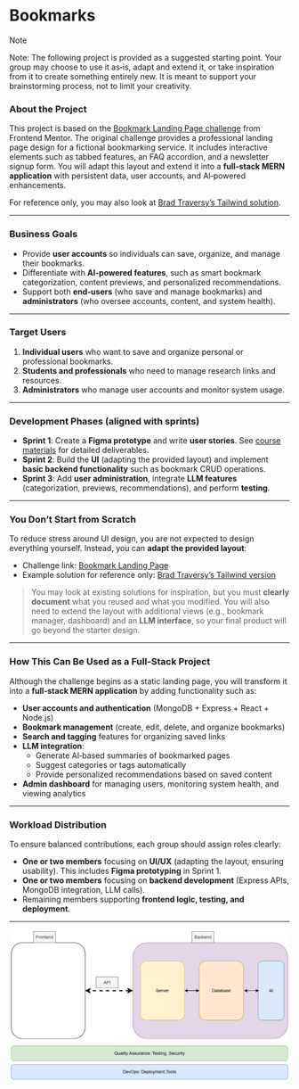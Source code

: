# Bookmarks

> [!NOTE]  
> Note: The following project is provided as a suggested starting point. Your group may choose to use it as‑is, adapt and extend it, or take inspiration from it to create something entirely new. It is meant to support your brainstorming process, not to limit your creativity.

### About the Project

This project is based on the [Bookmark Landing Page challenge](https://www.frontendmentor.io/challenges/bookmark-landing-page-5d0b588a9edda32581d29158) from Frontend Mentor. The original challenge provides a professional landing page design for a fictional bookmarking service. It includes interactive elements such as tabbed features, an FAQ accordion, and a newsletter signup form. You will adapt this layout and extend it into a **full‑stack MERN application** with persistent data, user accounts, and AI‑powered enhancements.

For reference only, you may also look at [Brad Traversy’s Tailwind solution](https://github.com/bradtraversy/tailwind-course-projects/tree/main/website-projects/bookmark).

---

### Business Goals

- Provide **user accounts** so individuals can save, organize, and manage their bookmarks.  
- Differentiate with **AI‑powered features**, such as smart bookmark categorization, content previews, and personalized recommendations.  
- Support both **end‑users** (who save and manage bookmarks) and **administrators** (who oversee accounts, content, and system health).  

---

### Target Users

1. **Individual users** who want to save and organize personal or professional bookmarks.  
2. **Students and professionals** who need to manage research links and resources.  
3. **Administrators** who manage user accounts and monitor system usage.  

---

### Development Phases (aligned with sprints)

- **Sprint 1**: Create a **Figma prototype** and write **user stories**. See [course materials](https://github.com/tx00-web-en/Project/blob/main/material/sprint1.md) for detailed deliverables.
- **Sprint 2**: Build the **UI** (adapting the provided layout) and implement **basic backend functionality** such as bookmark CRUD operations.  
- **Sprint 3**: Add **user administration**, integrate **LLM features** (categorization, previews, recommendations), and perform **testing**.  

---

### You Don’t Start from Scratch

To reduce stress around UI design, you are not expected to design everything yourself. Instead, you can **adapt the provided layout**:

- Challenge link: [Bookmark Landing Page](https://www.frontendmentor.io/challenges/bookmark-landing-page-5d0b588a9edda32581d29158)  
- Example solution for reference only: [Brad Traversy’s Tailwind version](https://github.com/bradtraversy/tailwind-course-projects/tree/main/website-projects/bookmark)  

> You may look at existing solutions for inspiration, but you must **clearly document** what you reused and what you modified. You will also need to extend the layout with additional views (e.g., bookmark manager, dashboard) and an **LLM interface**, so your final product will go beyond the starter design.

---

### How This Can Be Used as a Full‑Stack Project

Although the challenge begins as a static landing page, you will transform it into a **full‑stack MERN application** by adding functionality such as:

- **User accounts and authentication** (MongoDB + Express + React + Node.js)  
- **Bookmark management** (create, edit, delete, and organize bookmarks)  
- **Search and tagging** features for organizing saved links  
- **LLM integration**:  
  - Generate AI‑based summaries of bookmarked pages  
  - Suggest categories or tags automatically  
  - Provide personalized recommendations based on saved content  
- **Admin dashboard** for managing users, monitoring system health, and viewing analytics  

---

### Workload Distribution

To ensure balanced contributions, each group should assign roles clearly:  
- **One or two members** focusing on **UI/UX** (adapting the layout, ensuring usability). This includes **Figma prototyping** in Sprint 1.  
- **One or two members** focusing on **backend development** (Express APIs, MongoDB integration, LLM calls).  
- Remaining members supporting **frontend logic, testing, and deployment**.  

---

![](./fullsatck-new.png)